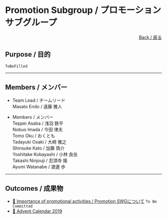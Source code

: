 # Promotion Subgroup / プロモーションサブグループ

<div style="text-align: right;">
<a href="/Onboarding-JWG/">Back / 戻る</a>
</div>

## Purpose / 目的

```ToBeFilled```

---

## Members / メンバー

- Team Lead / チームリード  
Masato Endo / 遠藤 雅人  

- Members / メンバー  
Teppei Asaba / 浅羽 鉄平  
Nobuo Imada / 今田 律夫  
Tomo Oku / おくとも  
Tadayuki Osaki / 大崎 雅之  
Shinsuke Kato / 加藤 慎介  
Yoshitake Kobayashi / 小林 良岳  
Takashi Ninjouji / 忍頂寺 隆  
Ayumi Watanabe / 渡邊 歩  

---

## Outcomes / 成果物

- [&#x1f4c2; Importance of promotional activities / Promotion SWGについて]() ```To Be Committed```  
- [&#x1f4c2; Advent Calendar 2019](https://qiita.com/advent-calendar/2019/openchainjapanswg)
